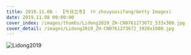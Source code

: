 ```yaml
---
title: 2019.11.08 - 【今日立冬】 (© zhouyousifang/Getty Images)
date: 2019.11.08 00:00:00
cover_index: /images/thumbs/Lidong2019_ZH-CN0761273672_533x300.jpg
cover_detail: /images/Lidong2019_ZH-CN0761273672_1920x1080.jpg
---
```


![Lidong2019](/images/Lidong2019_ZH-CN0761273672_1920x1080.jpg)

